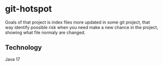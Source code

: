 # git-hotspot

Goals of that project is index files more updated in some git project, that way identify possible risk when you need make a new chance in the project, showing what file normaly are changed.

## Technology
Java 17
